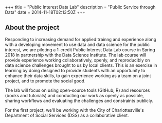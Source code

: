 +++
title = "Public Interest Data Lab"
description = "Public Service through Data"
date = 2014-11-18T02:13:50Z
+++

## About the project

Responding to increasing demand for applied trainng and experience along with a developing movement to use data and data science for the public interest, we are piloting a 1-credit Public Interest Data Lab course in Spring 2018 in partnership with the Data Science Institute. The lab course will provide experience working collaboratively, openly, and reproducibly on data science challenges brought to us by local clients. This is an exercise in learning by doing designed to provide students with an opportunity to enhance their data skills, to gain experience working as a team on a joint project, and to promote the social good. 

The lab will focus on using open-source tools (GitHub, R) and resources (books and tutorials) and conducting our work as openly as possible, sharing workflows and evaluating the challenges and constraints publicly.

For the first project, we'll be working with the City of Charlottesville's Department of Social Services (DSS) as a collaborative client. 
